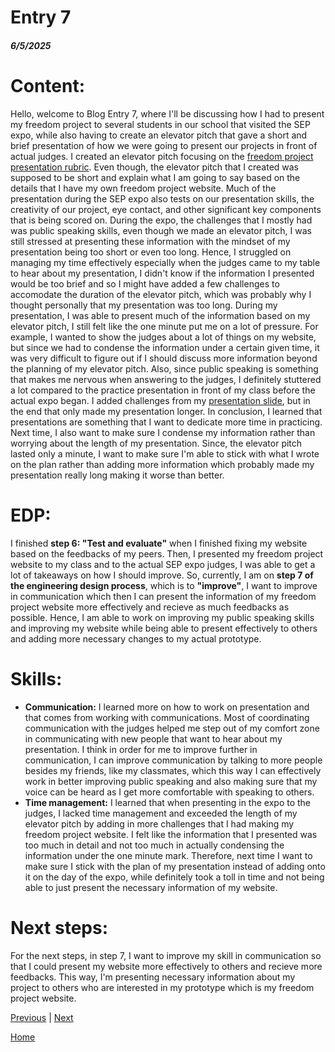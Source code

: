 # Entry 7
##### 6/5/2025

# Content:

Hello, welcome to Blog Entry 7, where I'll be discussing how I had to present my freedom project to several students in our school that visited the SEP expo, while also having to create an elevator pitch that gave a short and brief presentation of how we were going to present our projects in front of actual judges. I created an elevator pitch focusing on the [freedom project presentation rubric](https://docs.google.com/document/d/1S45vIUa8tWgWsdXXmvdBIMRbhqdPavsPuyhMOA8k_JE/preview?tab=t.0#bookmark=id.s7ka2c6v7hyy). Even though, the elevator pitch that I created was supposed to be short and explain what I am going to say based on the details that I have my own freedom project website. Much of the presentation during the SEP expo also tests on our presentation skills, the creativity of our project, eye contact, and other significant key components that is being scored on. During the expo, the challenges that I mostly had was public speaking skills, even though we made an elevator pitch, I was still stressed at presenting these information with the mindset of my presentation being too short or even too long. Hence, I struggled on managing my time effectively especially when the judges came to my table to hear about my presentation, I didn't know if the information I presented would be too brief and so I might have added a few challenges to accomodate the duration of the elevator pitch, which was probably why I thought personally that my presentation was too long. During my presentation, I was able to present much of the information based on my elevator pitch, I still felt like the one minute put me on a lot of pressure. For example, I wanted to show the judges about a lot of things on my website, but since we had to condense the information under a certain given time, it was very difficult to figure out if I should discuss more information beyond the planning of my elevator pitch. Also, since public speaking is something that makes me nervous when answering to the judges, I definitely stuttered a lot compared to the practice presentation in front of my class before the actual expo began. I added challenges from my [presentation slide](https://docs.google.com/presentation/d/1XleHHcOvsN7VwU0hxrm_7MsHXu9Ql5lckj_aXe_ekVU/edit?usp=sharing), but in the end that only made my presentation longer. In conclusion, I learned that presentations are something that I want to dedicate more time in practicing. Next time, I also want to make sure I condense my information rather than worrying about the length of my presentation. Since, the elevator pitch lasted only a minute, I want to make sure I'm able to stick with what I wrote on the plan rather than adding more information which probably made my presentation really long making it worse than better. 

# EDP: 

I finished **step 6: "Test and evaluate"** when I finished fixing my website based on the feedbacks of my peers. Then, I presented my freedom project website to my class and to the actual SEP expo judges, I was able to get a lot of takeaways on how I should improve. So, currently, I am on **step 7 of the engineering design process**, which is to **"improve"**, I want to improve in communication which then I can present the information of my freedom project website more effectively and recieve as much feedbacks as possible. Hence, I am able to work on improving my public speaking skills and improving my website while being able to present effectively to others and adding more necessary changes to my actual prototype. 

# Skills: 
* **Communication:** I learned more on how to work on presentation and that comes from working with communications. Most of coordinating communication with the judges helped me step out of my comfort zone in communicating with new people that want to hear about my presentation. I think in order for me to improve further in communication, I can improve communication by talking to more people besides my friends, like my classmates, which this way I can effectively work in better improving public speaking and also making sure that my voice can be heard as I get more comfortable with speaking to others.
* **Time management:** I learned that when presenting in the expo to the judges, I lacked time management and exceeded the length of my elevator pitch by adding in more challenges that I had making my freedom project website. I felt like the information that I presented was too much in detail and not too much in actually condensing the information under the one minute mark. Therefore, next time I want to make sure I stick with the plan of my presentation instead of adding onto it on the day of the expo, while definitely took a toll in time and not being able to just present the necessary information of my website.

# Next steps:

For the next steps, in step 7, I want to improve my skill in communication so that I could present my website more effectively to others and recieve more feedbacks. This way, I'm presenting necessary information about my project to others who are interested in my prototype which is my freedom project website. 



[Previous](entry06.md) | [Next](entry08.md)

[Home](../README.md)
